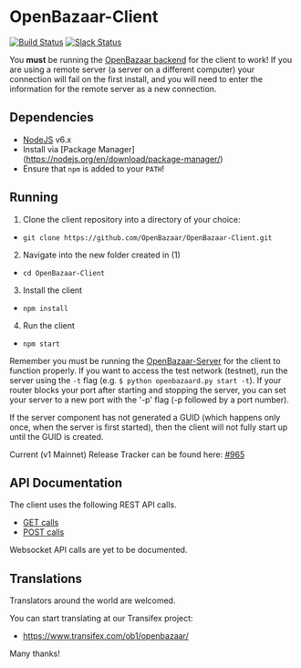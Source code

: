 # OpenBazaar-Client

[![Build Status](https://travis-ci.org/OpenBazaar/OpenBazaar-Client.svg)](https://travis-ci.org/OpenBazaar/OpenBazaar-Client)
[![Slack Status](http://slack.openbazaar.org/badge.svg)](https://openbazaar-slackin-drwasho.herokuapp.com/)

You **must** be running the [OpenBazaar backend](https://github.com/OpenBazaar/OpenBazaar-Server) for the client to work! 
If you are using a remote server (a server on a different computer) your connection will fail on the first install, and you will need to enter the information for the remote server as a new connection.

Dependencies
-----------

- [NodeJS](https://nodejs.org/en/download/) v6.x
- Install via [Package Manager] (https://nodejs.org/en/download/package-manager/)
- Ensure that `npm` is added to your `PATH`!

Running
-------

1. Clone the client repository into a directory of your choice:
  - `git clone https://github.com/OpenBazaar/OpenBazaar-Client.git`
2. Navigate into the new folder created in (1)
  - `cd OpenBazaar-Client`
3. Install the client
  - `npm install`
4. Run the client
  - `npm start`

Remember you must be running the [OpenBazaar-Server](https://github.com/OpenBazaar/OpenBazaar-Server) for the client to function properly. If you want to access the test network (testnet), run the server using the `-t` flag (e.g. `$ python openbazaard.py start -t`). If your router blocks your port after starting and stopping the server, you can set your server to a new port with the '-p' flag (-p followed by a port number).

If the server component has not generated a GUID (which happens only once, when the server is first started), then the client will not fully start up until the GUID is created.

Current (v1 Mainnet) Release Tracker can be found here: [#965](https://github.com/OpenBazaar/OpenBazaar-Client/issues/965)

API Documentation
-----------
The client uses the following REST API calls.
- [GET calls](https://gist.github.com/drwasho/742505589f62f6aa98b4)
- [POST calls](https://gist.github.com/drwasho/bd4b28a5a07c5a952e2f)

Websocket API calls are yet to be documented.

Translations
-----------
Translators around the world are welcomed.

You can start translating at our Transifex project:

- https://www.transifex.com/ob1/openbazaar/

Many thanks!
